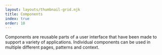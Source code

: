 ```yaml
---
layout: layouts/thumbnail-grid.njk
title: Components
index: true
order: 10
---
```


Components are reusable parts of a user interface that have been made to support a variety of applications. Individual components can be used in multiple different pages, patterns and context.
